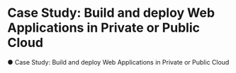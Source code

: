 # Case Study: Build and deploy Web Applications in Private or Public Cloud
 ●	Case Study: Build and deploy Web Applications in Private or Public Cloud
